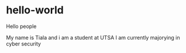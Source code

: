 # hello-world

Hello people

My name is Tiala and i am a student at UTSA
I am currently majorying in cyber security 
